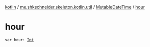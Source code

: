 [kotlin](../../index.md) / [me.shkschneider.skeleton.kotlin.util](../index.md) / [MutableDateTime](index.md) / [hour](./hour.md)

# hour

`var hour: `[`Int`](https://kotlinlang.org/api/latest/jvm/stdlib/kotlin/-int/index.html)
